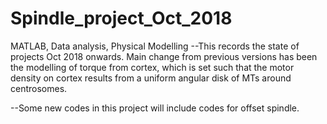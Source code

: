 # Spindle_project_Oct_2018
MATLAB, Data analysis, Physical Modelling 
--This records the state of projects Oct 2018 onwards. Main change from previous 
versions has been the modelling of torque from cortex, which is set such that 
the motor density on cortex results from a uniform angular disk of MTs around 
centrosomes. 

--Some new codes in this project will include codes for offset spindle.

